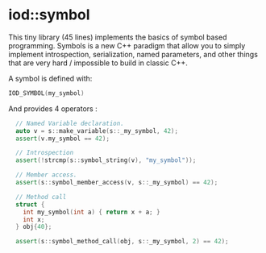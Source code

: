 
iod::symbol
=================================

This tiny library (45 lines) implements the basics of symbol based
programming. Symbols is a new C++ paradigm that allow you to simply
implement introspection, serialization, named parameters, and other
things that are very hard / impossible to build in classic C++.

A symbol is defined with:

```c++
IOD_SYMBOL(my_symbol)
``` 

And provides 4 operators :

```c++
  // Named Variable declaration.
  auto v = s::make_variable(s::_my_symbol, 42);
  assert(v.my_symbol == 42);

  // Introspection
  assert(!strcmp(s::symbol_string(v), "my_symbol"));

  // Member access.
  assert(s::symbol_member_access(v, s::_my_symbol) == 42);  

  // Method call
  struct {
    int my_symbol(int a) { return x + a; }
    int x;
  } obj{40};

  assert(s::symbol_method_call(obj, s::_my_symbol, 2) == 42);
```
